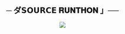 <h2 align="center">
    ─ ダ𝗦𝗢𝗨𝗥𝗖𝗘 𝐑𝐔𝐍𝐓𝐇𝐎𝐍 」──
</h2>

<p align="center">
  <img src="https://graph.org/file/4edb726cd168c2f4e1654.jpg">
</p>

